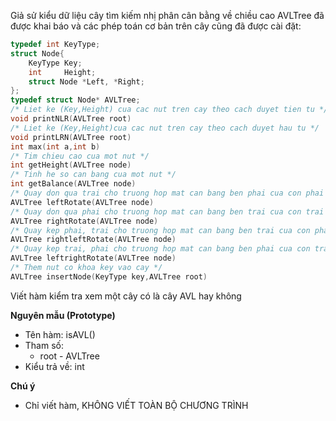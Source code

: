 Giả sử kiểu dữ liệu cây tìm kiếm nhị phân cân bằng về chiều cao AVLTree đã được khai báo và các phép toán cơ bản trên cây cũng đã được cài đặt:
```c
typedef int KeyType;
struct Node{
	KeyType	Key;
	int		Height;
	struct Node *Left, *Right;
};
typedef struct Node* AVLTree;
/* Liet ke (Key,Height) cua cac nut tren cay theo cach duyet tien tu */ 
void printNLR(AVLTree root)
/* Liet ke (Key,Height)cua cac nut tren cay theo cach duyet hau tu */
void printLRN(AVLTree root)
int max(int a,int b)
/* Tim chieu cao cua mot nut */
int getHeight(AVLTree node)
/* Tinh he so can bang cua mot nut */
int getBalance(AVLTree node)
/* Quay don qua trai cho truong hop mat can bang ben phai cua con phai */
AVLTree leftRotate(AVLTree node)
/* Quay don qua phai cho truong hop mat can bang ben trai cua con trai */
AVLTree rightRotate(AVLTree node)
/* Quay kep phai, trai cho truong hop mat can bang ben trai cua con phai */
AVLTree rightleftRotate(AVLTree node)
/* Quay kep trai, phai cho truong hop mat can bang ben phai cua con trai */
AVLTree leftrightRotate(AVLTree node)
/* Them nut co khoa key vao cay */
AVLTree insertNode(KeyType key,AVLTree root)
```
Viết hàm kiểm tra xem một cây có là cây AVL hay không

**Nguyên mẫu (Prototype)**
- Tên hàm: isAVL()
- Tham số: 
  - root - AVLTree
- Kiểu trả về: int

**Chú ý**
- Chỉ viết hàm, KHÔNG VIẾT TOÀN BỘ CHƯƠNG TRÌNH
